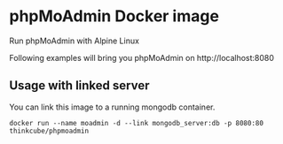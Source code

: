# phpMoAdmin Docker image

Run phpMoAdmin with Alpine Linux


Following examples will bring you phpMoAdmin on http://localhost:8080

## Usage with linked server

You can link this image to a running mongodb container.

```
docker run --name moadmin -d --link mongodb_server:db -p 8080:80 thinkcube/phpmoadmin
```
